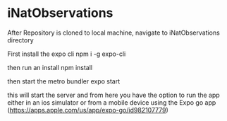 # iNatObservations

After Repository is cloned to local machine, navigate to iNatObservations directory

First install the expo cli
npm i -g expo-cli

then run an install
npm install

then start the metro bundler
expo start

this will start the server and from here you have the option to run the app either in an ios simulator or from a mobile device using the Expo go app (https://apps.apple.com/us/app/expo-go/id982107779)




